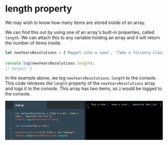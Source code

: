 # length property

We may wish to know how many items are stored inside of an array.

We can find this out by using one of an array's built-in properties, called `length`. We can attach this to any variable holding an array and it will return the number of items inside.

```js
let newYearsResolutions = ['Rappel into a cave', 'Take a falconry class'];

console.log(newYearsResolutions.length);
// Output: 2
```
In the example above, we log `newYearsResolutions.length` to the console. This code retrieves the `length` property of the `newYearsResolutions` array and logs it to the console. This array has two items, so `2` would be logged to the console.

![length-property](../length-property.png)

